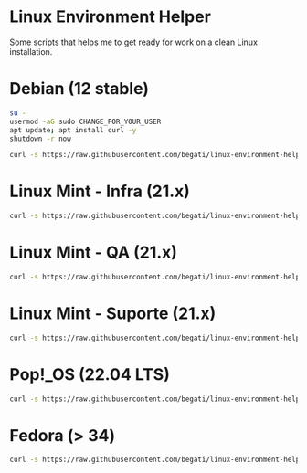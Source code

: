 # Linux Environment Helper

Some scripts that helps me to get ready for work on a clean Linux installation.

# Debian (12 stable)

```bash
su -
usermod -aG sudo CHANGE_FOR_YOUR_USER
apt update; apt install curl -y
shutdown -r now

```
```bash
curl -s https://raw.githubusercontent.com/begati/linux-environment-helper/main/debian-config.sh | sudo bash

```

# Linux Mint - Infra (21.x)

```bash
curl -s https://raw.githubusercontent.com/begati/linux-environment-helper/main/mint-config-infra.sh | sudo bash
```

# Linux Mint - QA (21.x)

```bash
curl -s https://raw.githubusercontent.com/begati/linux-environment-helper/main/mint-config-qa.sh | sudo bash
```

# Linux Mint - Suporte (21.x)

```bash
curl -s https://raw.githubusercontent.com/begati/linux-environment-helper/main/mint-config-suporte.sh | sudo bash
```

# Pop!_OS (22.04 LTS)

```bash
curl -s https://raw.githubusercontent.com/begati/linux-environment-helper/main/popos-config.sh | sudo bash
```
 
# Fedora (> 34)

```bash
curl -s https://raw.githubusercontent.com/begati/linux-environment-helper/main/fedora-config.sh | sudo bash
```
